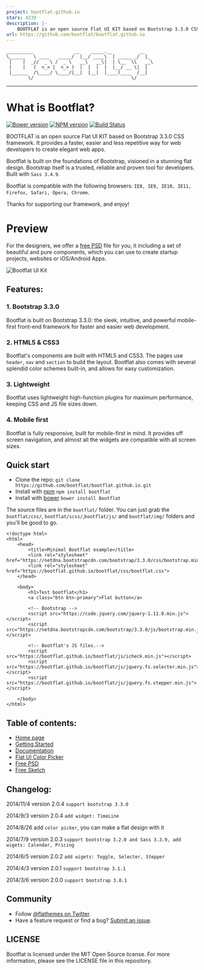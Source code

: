 ```yaml
---
project: bootflat.github.io
stars: 4239
description: |-
    BOOTFLAT is an open source Flat UI KIT based on Bootstrap 3.3.0 CSS framework. It provides a faster, easier and less repetitive way for web developers to create elegant web apps.
url: https://github.com/bootflat/bootflat.github.io
---
```


    __________               __    _____.__          __
    \______   \ ____   _____/  |__/ ____\  | _____ _/  |_
     |    |  _//  _ \ /  _ \   __\   __\|  | \__  \\   __\
     |    |   (  <_> |  <_> )  |  |  |  |  |__/ __ \|  |
     |______  /\____/ \____/|__|  |__|  |____(____  /__|
            \/                                    \/

***

# What is Bootflat?

[![Bower version](https://badge.fury.io/bo/Bootflat.png)](http://badge.fury.io/bo/Bootflat) [![NPM version](https://badge.fury.io/js/bootflat.png)](http://badge.fury.io/js/bootflat) [![Build Status](https://travis-ci.org/bootflat/bootflat.github.io.svg?branch=master)](https://travis-ci.org/bootflat/bootflat.github.io)

BOOTFLAT is an open source Flat UI KIT based on Bootstrap 3.3.0 CSS framework. It provides a faster, easier and less repetitive way for web developers to create elegant web apps.

Bootflat is built on the foundations of Bootstrap, visioned in a stunning flat design. Bootstrap itself is a trusted, reliable and proven tool for developers. Built with `Sass 3.4.9`.

Bootflat is compatible with the following browsers: `IE8, IE9, IE10, IE11, Firefox, Safari, Opera, Chrome`.

Thanks for supporting our framework, and enjoy!

# Preview

For the designers, we offer a [free PSD](https://github.com/bootflat/Bootflat.UI.Kit.PSD) file for you, it including a set of beautiful and pure components, which you can use to create startup projects, websites or iOS/Android Apps.

![Bootflat UI Kit](http://bootflat.github.io/img/bootflat-ui-kit.jpg "Bootflat UI Kit")

## Features:

### 1. Bootstrap 3.3.0
Bootflat is built on Bootstrap 3.3.0: the sleek, intuitive, and powerful mobile-first front-end framework for faster and easier web development.

### 2. HTML5 & CSS3
Bootflat's components are built with HTML5 and CSS3. The pages use `header`, `nav` and `section` to build the layout. Bootflat also comes with several splendid color schemes built-in, and allows for easy customization.

### 3. Lightweight
Bootflat uses lightweight high-function plugins for maximum performance, keeping CSS and JS file sizes down.

### 4. Mobile first
Bootflat is fully responsive, built for mobile-first in mind. It provides off screen navigation, and almost all the widgets are compatible with all screen sizes.

## Quick start

* Clone the repo: `git clone https://github.com/bootflat/bootflat.github.io.git`
* Install with [npm](https://www.npmjs.org/) `npm install bootflat`
* Install with [bower](http://bower.io/) `bower install Bootflat`

The source files are in the `bootflat/` folder. You can just grab the `bootflat/css/`, `bootflat/scss/`,`bootflat/js/` and `bootflat/img/` folders and you'll be good to go.


    <!doctype html>
    <html>
        <head>
            <title>Minimal Bootflat example</title>
            <link rel="stylesheet" href="https://netdna.bootstrapcdn.com/bootstrap/3.3.0/css/bootstrap.min.css">
            <link rel="stylesheet" href="https://bootflat.github.io/bootflat/css/bootflat.css">
        </head>

        <body>
            <h1>Test bootflat</h1>
            <a class="btn btn-primary">Flat button</a>

            <!-- Bootstrap -->
            <script src="https://code.jquery.com/jquery-1.11.0.min.js"></script>
            <script src="https://netdna.bootstrapcdn.com/bootstrap/3.3.0/js/bootstrap.min.js"></script>

            <!-- Bootflat's JS files.-->
            <script src="https://bootflat.github.io/bootflat/js/icheck.min.js"></script>
            <script src="https://bootflat.github.io/bootflat/js/jquery.fs.selecter.min.js"></script>
            <script src="https://bootflat.github.io/bootflat/js/jquery.fs.stepper.min.js"></script>

        </body>
    </html>


## Table of contents:

+ [Home page](http://bootflat.github.io)
+ [Getting Started](http://bootflat.github.io/getting-started.html)
+ [Documentation](http://bootflat.github.io/documentation.html)
+ [Flat UI Color Picker](http://bootflat.github.io/color-picker.html)
+ [Free PSD](http://bootflat.github.io/free-psd.html)
+ [Free Sketch](https://github.com/teracy-official/bootflat-ui-kit.sketch)

## Changelog:

2014/11/4 version 2.0.4 `support bootstrap 3.3.0`

2014/9/3 version 2.0.4 `add widget: TimeLine`

2014/8/26  add `color picker`, you can make a flat design with it

2014/7/9 version 2.0.3 `support bootstrap 3.2.0 and Sass 3.3.9, add wigets: Calendar, Pricing`

2014/6/5 version 2.0.2 `add wigets: Toggle, Selecter, Stepper`

2014/4/3 version 2.0.1 `support bootstrap 3.1.1`

2014/3/6 version 2.0.0 `support bootstrap 3.0.1`

## Community

+ Follow [@flathemes on Twitter](https://twitter.com/flathemes).
+ Have a feature request or find a bug? [Submit an issue](https://github.com/bootflat/bootflat.github.io/issues).

## LICENSE

Bootflat is licensed under the MIT Open Source license. For more information, please see the LICENSE file in this repository.

